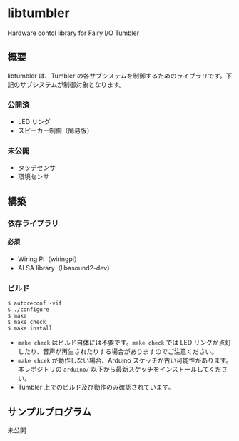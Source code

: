 # libtumbler
Hardware contol library for Fairy I/O Tumbler

## 概要

libtumbler は、Tumbler の各サブシステムを制御するためのライブラリです。下記のサブシステムが制御対象となります。

### 公開済

- LED リング
- スピーカー制御（簡易版）

### 未公開

- タッチセンサ
- 環境センサ

## 構築

### 依存ライブラリ

#### 必須

- Wiring Pi（wiringpi）
- ALSA library（libasound2-dev）

### ビルド

``````````{.cpp}
$ autoreconf -vif
$ ./configure
$ make
$ make check 
$ make install
``````````

- `make check` はビルド自体には不要です。`make check` では LED リングが点灯したり、音声が再生されたりする場合がありますのでご注意ください。
- `make chcek` が動作しない場合、Arduino スケッチが古い可能性があります。本レポジトリの `arduino/` 以下から最新スケッチをインストールしてください。
- Tumbler 上でのビルド及び動作のみ確認されています。

## サンプルプログラム

未公開
